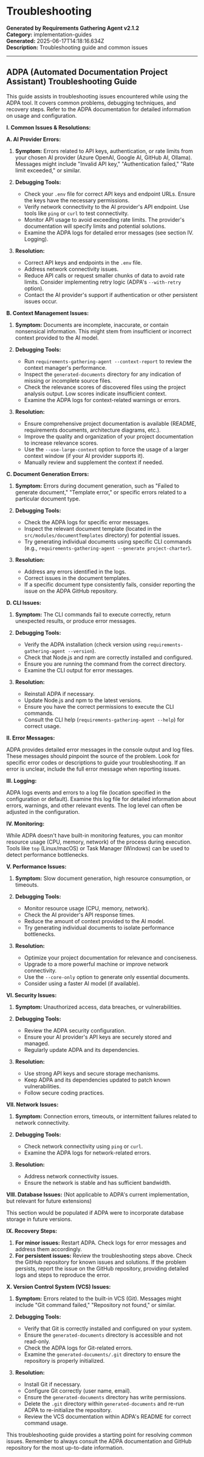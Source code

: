 # Troubleshooting

**Generated by Requirements Gathering Agent v2.1.2**  
**Category:** implementation-guides  
**Generated:** 2025-06-17T14:18:16.634Z  
**Description:** Troubleshooting guide and common issues

---

## ADPA (Automated Documentation Project Assistant) Troubleshooting Guide

This guide assists in troubleshooting issues encountered while using the ADPA tool.  It covers common problems, debugging techniques, and recovery steps.  Refer to the ADPA documentation for detailed information on usage and configuration.


**I. Common Issues & Resolutions:**

**A.  AI Provider Errors:**

1. **Symptom:**  Errors related to API keys, authentication, or rate limits from your chosen AI provider (Azure OpenAI, Google AI, GitHub AI, Ollama).  Messages might include "Invalid API key," "Authentication failed," "Rate limit exceeded," or similar.

2. **Debugging Tools:**
    * Check your `.env` file for correct API keys and endpoint URLs. Ensure the keys have the necessary permissions.
    * Verify network connectivity to the AI provider's API endpoint.  Use tools like `ping` or `curl` to test connectivity.
    * Monitor API usage to avoid exceeding rate limits.  The provider's documentation will specify limits and potential solutions.
    * Examine the ADPA logs for detailed error messages (see section IV. Logging).

3. **Resolution:**
    * Correct API keys and endpoints in the `.env` file.
    * Address network connectivity issues.
    * Reduce API calls or request smaller chunks of data to avoid rate limits.  Consider implementing retry logic (ADPA's `--with-retry` option).
    * Contact the AI provider's support if authentication or other persistent issues occur.


**B.  Context Management Issues:**

1. **Symptom:**  Documents are incomplete, inaccurate, or contain nonsensical information. This might stem from insufficient or incorrect context provided to the AI model.

2. **Debugging Tools:**
    * Run `requirements-gathering-agent --context-report` to review the context manager's performance.
    * Inspect the `generated-documents` directory for any indication of missing or incomplete source files.
    * Check the relevance scores of discovered files using the project analysis output. Low scores indicate insufficient context.
    * Examine the ADPA logs for context-related warnings or errors.

3. **Resolution:**
    * Ensure comprehensive project documentation is available (README, requirements documents, architecture diagrams, etc.).
    * Improve the quality and organization of your project documentation to increase relevance scores.
    * Use the `--use-large-context` option to force the usage of a larger context window (if your AI provider supports it).
    * Manually review and supplement the context if needed.


**C.  Document Generation Errors:**

1. **Symptom:**  Errors during document generation, such as "Failed to generate document," "Template error," or specific errors related to a particular document type.

2. **Debugging Tools:**
    * Check the ADPA logs for specific error messages.
    * Inspect the relevant document template (located in the `src/modules/documentTemplates` directory) for potential issues.
    * Try generating individual documents using specific CLI commands (e.g., `requirements-gathering-agent --generate project-charter`).

3. **Resolution:**
    * Address any errors identified in the logs.
    * Correct issues in the document templates.
    * If a specific document type consistently fails, consider reporting the issue on the ADPA GitHub repository.


**D.  CLI Issues:**

1. **Symptom:**  The CLI commands fail to execute correctly, return unexpected results, or produce error messages.

2. **Debugging Tools:**
    * Verify the ADPA installation (check version using `requirements-gathering-agent --version`).
    * Check that Node.js and npm are correctly installed and configured.
    * Ensure you are running the command from the correct directory.
    * Examine the CLI output for error messages.

3. **Resolution:**
    * Reinstall ADPA if necessary.
    * Update Node.js and npm to the latest versions.
    * Ensure you have the correct permissions to execute the CLI commands.
    * Consult the CLI help (`requirements-gathering-agent --help`) for correct usage.


**II. Error Messages:**

ADPA provides detailed error messages in the console output and log files.  These messages should pinpoint the source of the problem.  Look for specific error codes or descriptions to guide your troubleshooting.  If an error is unclear, include the full error message when reporting issues.

**III. Logging:**

ADPA logs events and errors to a log file (location specified in the configuration or default). Examine this log file for detailed information about errors, warnings, and other relevant events.  The log level can often be adjusted in the configuration.

**IV. Monitoring:**

While ADPA doesn't have built-in monitoring features, you can monitor resource usage (CPU, memory, network) of the process during execution.  Tools like `top` (Linux/macOS) or Task Manager (Windows) can be used to detect performance bottlenecks.

**V. Performance Issues:**

1. **Symptom:**  Slow document generation, high resource consumption, or timeouts.

2. **Debugging Tools:**
    * Monitor resource usage (CPU, memory, network).
    * Check the AI provider's API response times.
    * Reduce the amount of context provided to the AI model.
    * Try generating individual documents to isolate performance bottlenecks.

3. **Resolution:**
    * Optimize your project documentation for relevance and conciseness.
    * Upgrade to a more powerful machine or improve network connectivity.
    * Use the `--core-only` option to generate only essential documents.
    * Consider using a faster AI model (if available).


**VI. Security Issues:**

1. **Symptom:**  Unauthorized access, data breaches, or vulnerabilities.

2. **Debugging Tools:**
    * Review the ADPA security configuration.
    * Ensure your AI provider's API keys are securely stored and managed.
    * Regularly update ADPA and its dependencies.

3. **Resolution:**
    * Use strong API keys and secure storage mechanisms.
    * Keep ADPA and its dependencies updated to patch known vulnerabilities.
    * Follow secure coding practices.


**VII. Network Issues:**

1. **Symptom:**  Connection errors, timeouts, or intermittent failures related to network connectivity.

2. **Debugging Tools:**
    * Check network connectivity using `ping` or `curl`.
    * Examine the ADPA logs for network-related errors.

3. **Resolution:**
    * Address network connectivity issues.
    * Ensure the network is stable and has sufficient bandwidth.


**VIII. Database Issues:** (Not applicable to ADPA's current implementation, but relevant for future extensions)

This section would be populated if ADPA were to incorporate database storage in future versions.

**IX. Recovery Steps:**

1. **For minor issues:**  Restart ADPA.  Check logs for error messages and address them accordingly.
2. **For persistent issues:**  Review the troubleshooting steps above.  Check the GitHub repository for known issues and solutions.  If the problem persists, report the issue on the GitHub repository, providing detailed logs and steps to reproduce the error.


**X.  Version Control System (VCS) Issues:**

1. **Symptom:**  Errors related to the built-in VCS (Git).  Messages might include "Git command failed," "Repository not found," or similar.

2. **Debugging Tools:**
    * Verify that Git is correctly installed and configured on your system.
    * Ensure the `generated-documents` directory is accessible and not read-only.
    * Check the ADPA logs for Git-related errors.  
    * Examine the `generated-documents/.git` directory to ensure the repository is properly initialized.

3. **Resolution:**
    * Install Git if necessary.  
    * Configure Git correctly (user name, email).
    * Ensure the `generated-documents` directory has write permissions.
    * Delete the `.git` directory within `generated-documents` and re-run ADPA to re-initialize the repository.
    * Review the VCS documentation within ADPA's README for correct command usage.


This troubleshooting guide provides a starting point for resolving common issues.  Remember to always consult the ADPA documentation and GitHub repository for the most up-to-date information.
